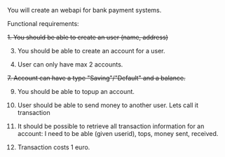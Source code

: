 You will create an webapi for bank payment systems.

Functional requirements:

<del> 1. You should be able to create an user (name, address)</del>

3. You should be able to create an account for a user.
  
5. User can only have max 2 accounts.
  
<del> 7. Account can have a type "Saving"/"Default" and a balance.</del>
  
9. You should be able to topup an account.
 
11. User should be able to send money to another user. Lets call it transaction
  
7. It should be possible to retrieve all transaction information for an account:
    I need to be able (given userid), tops, money sent, received.
   
9. Transaction costs 1 euro.


